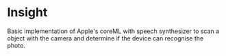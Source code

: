 # Insight
Basic implementation of Apple's coreML with speech synthesizer to scan a object with the camera and determine if the device can recognise the photo.

